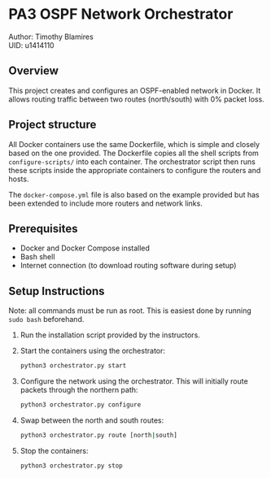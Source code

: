 # PA3 OSPF Network Orchestrator

Author: Timothy Blamires  
UID: u1414110  

## Overview

This project creates and configures an OSPF-enabled network in Docker. It allows routing traffic between two routes (north/south) with 0% packet loss.

## Project structure
All Docker containers use the same Dockerfile, which is simple and closely based on the one provided. The Dockerfile copies all the shell scripts from `configure-scripts/` into each container. The orchestrator script then runs these scripts inside the appropriate containers to configure the routers and hosts.

The `docker-compose.yml` file is also based on the example provided but has been extended to include more routers and network links.

## Prerequisites

- Docker and Docker Compose installed
- Bash shell
- Internet connection (to download routing software during setup)

## Setup Instructions

Note: all commands must be run as root. This is easiest done by running `sudo bash` beforehand.

1. Run the installation script provided by the instructors.

2. Start the containers using the orchestrator:
   ```bash
   python3 orchestrator.py start
   ```

3. Configure the network using the orchestrator. This will initially route packets through the northern path:
   ```bash
   python3 orchestrator.py configure
   ```

4. Swap between the north and south routes:
   ```bash
   python3 orchestrator.py route [north|south]
   ```

5. Stop the containers:
   ```bash
   python3 orchestrator.py stop
   ```



